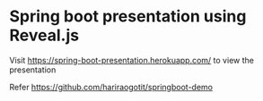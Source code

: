 # Spring boot presentation using Reveal.js

Visit https://spring-boot-presentation.herokuapp.com/ to view the presentation 

Refer https://github.com/hariraogotit/springboot-demo 
